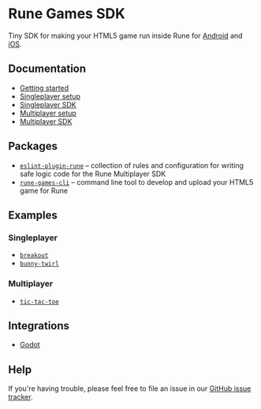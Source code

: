 # Rune Games SDK

Tiny SDK for making your HTML5 game run inside Rune for [Android](https://play.google.com/store/apps/details?id=ai.rune.tincan) and [iOS](https://apps.apple.com/app/rune-games-and-voice-chat/id1450358364).

## Documentation

- [Getting started](https://developers.rune.ai/docs/getting-started)
- [Singleplayer setup](https://developers.rune.ai/docs/singleplayer/setup)
- [Singleplayer SDK](https://developers.rune.ai/docs/api/singleplayer)
- [Multiplayer setup](https://developers.rune.ai/docs/multiplayer/setup)
- [Multiplayer SDK](https://developers.rune.ai/docs/api/multiplayer)

## Packages

- [`eslint-plugin-rune`](https://github.com/rune/rune-games-sdk/tree/staging/packages/eslint-plugin-rune) – collection of rules and configuration for writing safe logic code for the Rune Multiplayer SDK
- [`rune-games-cli`](https://github.com/rune/rune-games-sdk/tree/staging/packages/rune-games-cli) – command line tool to develop and upload your HTML5 game for Rune

## Examples

### Singleplayer

- [`breakout`](https://github.com/rune/rune-games-sdk/tree/staging/singleplayer/examples/breakout)
- [`bunny-twirl`](https://github.com/rune/rune-games-sdk/tree/staging/singleplayer/examples/bunny-twirl)

### Multiplayer

- [`tic-tac-toe`](https://github.com/rune/rune-games-sdk/tree/staging/multiplayer/examples/tic-tac-toe)

## Integrations

- [Godot](https://github.com/rune/rune-games-sdk/tree/staging/singleplayer/godot)

## Help

If you're having trouble, please feel free to file an issue in our [GitHub issue tracker](https://github.com/rune/rune-games-sdk/issues).
